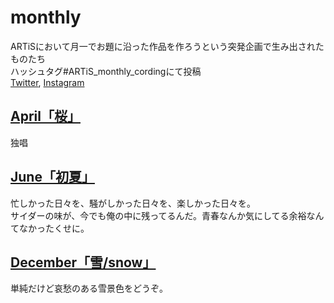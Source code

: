 # monthly
ARTiSにおいて月一でお題に沿った作品を作ろうという突発企画で生み出されたものたち  
ハッシュタグ#ARTiS_monthly_cordingにて投稿  
[Twitter](https://twitter.com/hashtag/ARTiS_monthly_cording), [Instagram](https://www.instagram.com/explore/tags/artis_monthly_cording/)

## [April「桜」](./april)
独唱

## [June「初夏」](./june/)
忙しかった日々を、騒がしかった日々を、楽しかった日々を。  
サイダーの味が、今でも俺の中に残ってるんだ。青春なんか気にしてる余裕なんてなかったくせに。

## [December「雪/snow」](./december/)
単純だけど哀愁のある雪景色をどうぞ。